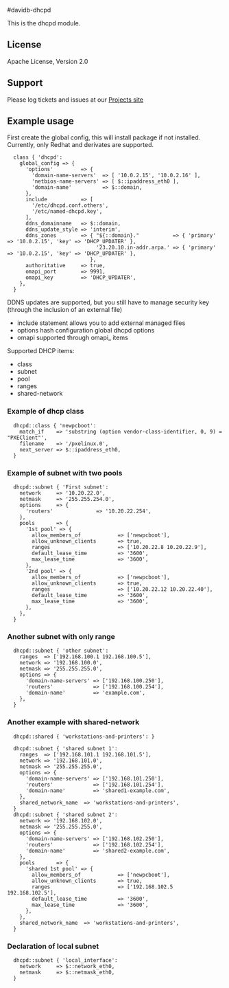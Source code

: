 #davidb-dhcpd

This is the dhcpd module.

## License
Apache License, Version 2.0

## Support

Please log tickets and issues at our [Projects site](https://github.com/david-barbion/puppet-dhcpd/issues)

## Example usage

First create the global config, this will install package if not installed.
Currently, only Redhat and derivates are supported.

```
  class { 'dhcpd':
    global_config => {
      'options'         => {
        'domain-name-servers'  => [ '10.0.2.15', '10.0.2.16' ],
        'netbios-name-servers' => [ $::ipaddress_eth0 ],
        'domain-name'          => $::domain,
      },
      include           => [
        '/etc/dhcpd.conf.others',
        '/etc/named-dhcpd.key',
      ],
      ddns_domainname   => $::domain,
      ddns_update_style => 'interim',
      ddns_zones        => { "${::domain}."           => { 'primary' => '10.0.2.15', 'key' => 'DHCP_UPDATER' },
                             '23.20.10.in-addr.arpa.' => { 'primary' => '10.0.2.15', 'key' => 'DHCP_UPDATER' },
                           },
      authoritative     => true,
      omapi_port        => 9991,
      omapi_key         => 'DHCP_UPDATER',
    },
  }
```

DDNS updates are supported, but you still have to manage security key (through the inclusion of an external file)
* include statement allows you to add external managed files
* options hash configuration global dhcpd options
* omapi supported through omapi_ items

Supported DHCP items:
* class
* subnet
* pool
* ranges
* shared-network

### Example of dhcp class

```
  dhcpd::class { 'newpcboot':
    match_if    => 'substring (option vendor-class-identifier, 0, 9) = "PXEClient"',
    filename    => '/pxelinux.0',
    next_server => $::ipaddress_eth0,
  }
```

### Example of subnet with two pools

```
  dhcpd::subnet { 'First subnet':
    network     => '10.20.22.0',
    netmask     => '255.255.254.0',
    options     => {
      'routers'              => '10.20.22.254',
    },
    pools       => {
      '1st pool' => {
        allow_members_of            => ['newpcboot'],
        allow_unknown_clients       => true,
        ranges                      => ['10.20.22.8 10.20.22.9'],
        default_lease_time          => '3600',
        max_lease_time              => '3600',
      },
      '2nd pool' => {
        allow_members_of            => ['newpcboot'],
        allow_unknown_clients       => true,
        ranges                      => ['10.20.22.12 10.20.22.40'],
        default_lease_time          => '3600',
        max_lease_time              => '3600',
      },
    },
  }
```
  
### Another subnet with only range

```
  dhcpd::subnet { 'other subnet':
    ranges  => ['192.168.100.1 192.168.100.5'],
    network => '192.168.100.0',
    netmask => '255.255.255.0',
    options => {
      'domain-name-servers' => ['192.168.100.250'],
      'routers'             => ['192.168.100.254'],
      'domain-name'         => 'example.com',
    },
  }
```

### Another example with shared-network

```
  dhcpd::shared { 'workstations-and-printers': }
  
  dhcpd::subnet { 'shared subnet 1':
    ranges  => ['192.168.101.1 192.168.101.5'],
    network => '192.168.101.0',
    netmask => '255.255.255.0',
    options => {
      'domain-name-servers' => ['192.168.101.250'],
      'routers'             => ['192.168.101.254'],
      'domain-name'         => 'shared1-example.com',
    },
    shared_network_name  => 'workstations-and-printers',
  }
  dhcpd::subnet { 'shared subnet 2':
    network => '192.168.102.0',
    netmask => '255.255.255.0',
    options => {
      'domain-name-servers' => ['192.168.102.250'],
      'routers'             => ['192.168.102.254'],
      'domain-name'         => 'shared2-example.com',
    },
    pools       => {
      'shared 1st pool' => {
        allow_members_of            => ['newpcboot'],
        allow_unknown_clients       => true,
        ranges                      => ['192.168.102.5 192.168.102.5'],
        default_lease_time          => '3600',
        max_lease_time              => '3600',
      },
    },
    shared_network_name  => 'workstations-and-printers',
  }
```
  
### Declaration of local subnet

```
  dhcpd::subnet { 'local_interface':
    network     => $::network_eth0,
    netmask     => $::netmask_eth0,
  }
```


